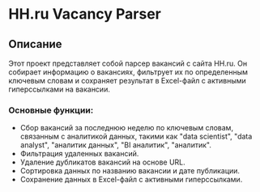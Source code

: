 
# HH.ru Vacancy Parser

## Описание

Этот проект представляет собой парсер вакансий с сайта HH.ru. Он собирает информацию о вакансиях, фильтрует их по определенным ключевым словам и сохраняет результат в Excel-файл с активными гиперссылками на вакансии.

### Основные функции:
- Сбор вакансий за последнюю неделю по ключевым словам, связанным с аналитикой данных, такими как "data scientist", "data analyst", "аналитик данных", "BI аналитик", "аналитик".
- Фильтрация удаленных вакансий.
- Удаление дубликатов вакансий на основе URL.
- Сортировка данных по названию вакансии и дате публикации.
- Сохранение данных в Excel-файл с активными гиперссылками.